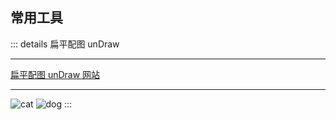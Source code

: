 ## 常用工具

::: details 扁平配图 unDraw

---

[扁平配图 unDraw 网站](https://undraw.co/illustrations)

---

![cat](/assets/utils/cat.png)
![dog](/assets/utils/dog.png)
:::
